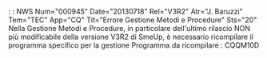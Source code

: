  :  : NWS Num="000945" Date="20130718" Rel="V3R2" Atr="J. Baruzzi" Tem="TEC" App="CQ" Tit="Errore Gestione Metodi e Procedure" Sts="20"
Nella Gestione Metodi e Procedure, in particolare dell'ultimo rilascio NON più modificabile della versione V3R2 di SmeUp, è necessario ricompilare il programma specifico per la gestione Programma da ricompilare :  CQQM10D
